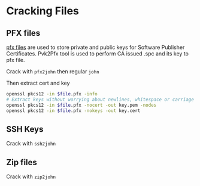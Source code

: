 # Cracking Files


## PFX files

[pfx files](https://docs.microsoft.com/en-us/windows-hardware/drivers/install/personal-information-exchange---pfx--files) are used to store private and public keys for Software Publisher Certificates. Pvk2Pfx tool is used to perform CA issued .spc and its key to pfx file.

Crack with `pfx2john` then regular `john`

Then extract cert and key
```bash
openssl pkcs12 -in $file.pfx -info
# Extract keys without worrying about newlines, whitespace or carriage returns
openssl pkcs12 -in $file.pfx -nocert -out key.pem -nodes
openssl pkcs12 -in $file.pfx -nokeys -out key.cert
```


## SSH Keys

Crack with `ssh2john`

## Zip files

Crack with `zip2john`